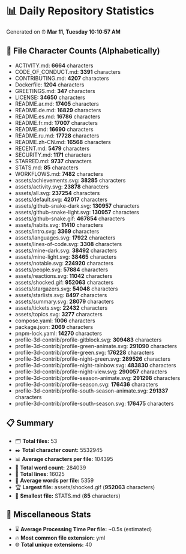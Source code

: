 # 📊 Daily Repository Statistics
Generated on ⏰ **Mar 11, Tuesday 10:10:57 AM**

## 📂 File Character Counts (Alphabetically)
- ACTIVITY.md: **6664** characters
- CODE_OF_CONDUCT.md: **3391** characters
- CONTRIBUTING.md: **4207** characters
- Dockerfile: **1204** characters
- GREETINGS.md: **347** characters
- LICENSE: **34650** characters
- README.ar.md: **17405** characters
- README.de.md: **16829** characters
- README.es.md: **16786** characters
- README.fr.md: **17007** characters
- README.md: **16690** characters
- README.ru.md: **17728** characters
- README.zh-CN.md: **16568** characters
- RECENT.md: **5479** characters
- SECURITY.md: **1171** characters
- STARRED.md: **9737** characters
- STATS.md: **85** characters
- WORKFLOWS.md: **7482** characters
- assets/achievements.svg: **38285** characters
- assets/activity.svg: **23878** characters
- assets/all.svg: **237254** characters
- assets/default.svg: **42017** characters
- assets/github-snake-dark.svg: **130957** characters
- assets/github-snake-light.svg: **130957** characters
- assets/github-snake.gif: **467854** characters
- assets/habits.svg: **11410** characters
- assets/intro.svg: **3369** characters
- assets/languages.svg: **17922** characters
- assets/lines-of-code.svg: **3308** characters
- assets/mine-dark.svg: **38492** characters
- assets/mine-light.svg: **38465** characters
- assets/notable.svg: **224920** characters
- assets/people.svg: **57884** characters
- assets/reactions.svg: **11042** characters
- assets/shocked.gif: **952063** characters
- assets/stargazers.svg: **54048** characters
- assets/starlists.svg: **8497** characters
- assets/summary.svg: **28079** characters
- assets/tickets.svg: **22432** characters
- assets/topics.svg: **3277** characters
- compose.yaml: **1006** characters
- package.json: **2069** characters
- pnpm-lock.yaml: **14270** characters
- profile-3d-contrib/profile-gitblock.svg: **309483** characters
- profile-3d-contrib/profile-green-animate.svg: **291090** characters
- profile-3d-contrib/profile-green.svg: **176228** characters
- profile-3d-contrib/profile-night-green.svg: **289526** characters
- profile-3d-contrib/profile-night-rainbow.svg: **483830** characters
- profile-3d-contrib/profile-night-view.svg: **290057** characters
- profile-3d-contrib/profile-season-animate.svg: **291298** characters
- profile-3d-contrib/profile-season.svg: **176436** characters
- profile-3d-contrib/profile-south-season-animate.svg: **291337** characters
- profile-3d-contrib/profile-south-season.svg: **176475** characters

## 📋 Summary
- 🗂️ **Total files:** 53
- ✒️ **Total character count:** 5532945
- 📊 **Average characters per file:** 104395
- 📝 **Total word count:** 284039
- 🧾 **Total lines:** 16025
- 📐 **Average words per file:** 5359
- 🏆 **Largest file:** assets/shocked.gif (**952063** characters)
- 🥉 **Smallest file:** STATS.md (**85** characters)

## 🌟 Miscellaneous Stats
- ⌛ **Average Processing Time Per file:** ~0.5s (estimated)
- 🔥 **Most common file extension:** yml
- 🌐 **Total unique extensions:** 40
